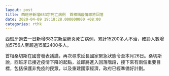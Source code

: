 ```yaml
---
layout: post
title: 西班牙新增683宗死亡病例　首相稱疫情即將回落
date: 2020-04-09 19:18:28.000000000 +08:00
categories: rthk
---
```


西班牙過去一日新增683宗新型肺炎死亡病例，累計15200多人不治，確診人數增加5756人至超過15萬2400多人。

首相桑切斯在國會發表議講，再次尋求延長國家緊急狀態令至本月26日。桑切斯說，西班牙已接近疫情下降的起點，並即將進入回落階段，接下來有兩個重要目標，包括保護非免疫的民眾，以及重建國家經濟，政府已經準備好計劃。
